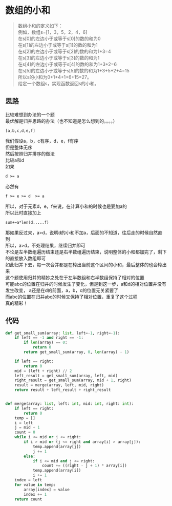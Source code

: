 # 数组的小和
>数组小和的定义如下：  
>例如，数组s=[1，3，5，2，4，6]  
在s[0]的左边小于或等于s[0]的数的和为0  
在s[1]的左边小于或等于s[1]的数的和为1  
在s[2]的左边小于或等于s[2]的数的和为1+3=4  
在s[3]的左边小于或等于s[3]的数的和为1  
在s[4]的左边小于或等于s[4]的数的和为1+3+2=6  
在s[5]的左边小于或等于s[5]的数的和为1+3+5+2+4=15  
所以s的小和为0+1+4+1+6+15=27。  
给定一个数组s，实现函数返回s的小和。

**思路**
--------------------

比较难想到办法的一个题  
最优解是归并思路的办法（也不知道是怎么想到的。。。。）  

`
[a,b,c,d,e,f]
`

我们假设a，b，c有序，d，e，f有序  
但是整体无序  
然后按照归并排序的做法  
比较a和d  
如果  

`
d >= a
`

必然有  

`
f >= e >= d  >= a
`

所以，对于元素d，e，f来说，在计算小和的时候也是要加a的  
所以此时直接加上  

`
sum+=a*len(d.....f)
`
 
那如果反过来，a>d，说明d的小和不加a，后面的不知道，往后走的时候自然直到  
所以，a>d，不处理结果，继续归并即可  
不论是左半数组遍历结束还是右半数组遍历结束，说明整体的小和都加完了，剩下的直接放入数组即可  
如此归并下去，每一次合并都是在榨出当前这个区间的小和，最后整体的也会榨出来  
这个题使用归并的精妙之处在于左半数组和右半数组保持了相对的位置  
可能abc的位置在归并的时候发生了变化，但是到这一步，a和d的相对位置并没有发生改变， a还是在d的前面，a，b，c的位置无关紧要了  
而abc的位置在归并abc的时候又保持了相对位置，重复了这个过程  
真的精彩！  



**代码**
--------------------

```python
def get_small_sum(array: list, left=-1, right=-1):
    if left == -1 and right == -1:
        if len(array) == 0:
            return 0
        return get_small_sum(array, 0, len(array) - 1)

    if left == right:
        return 0
    mid = (left + right) // 2
    left_result = get_small_sum(array, left, mid)
    right_result = get_small_sum(array, mid + 1, right)
    result = merge(array, left, mid, right)
    return result + left_result + right_result


def merge(array: list, left: int, mid: int, right: int):
    if left == right:
        return 0
    temp = []
    i = left
    j = mid + 1
    count = 0
    while i <= mid or j <= right:
        if i > mid or (j <= right and array[i] > array[j]):
            temp.append(array[j])
            j += 1
        else:
            if i <= mid and j <= right:
                count += ((right - j + 1) * array[i])
            temp.append(array[i])
            i += 1
    index = left
    for value in temp:
        array[index] = value
        index += 1
    return count
```

